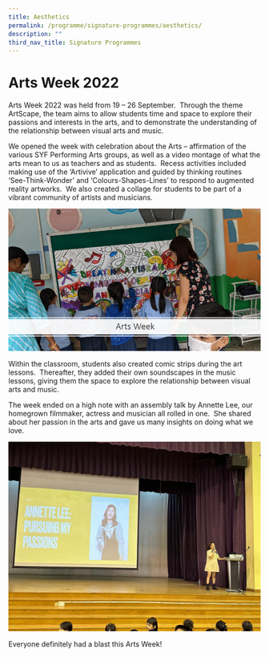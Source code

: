 ```yaml
---
title: Aesthetics
permalink: /programme/signature-programmes/aesthetics/
description: ""
third_nav_title: Signature Programmes
---
```

# Arts Week 2022
          
Arts Week 2022 was held from 19 – 26 September.  Through the theme ArtScape, the team aims to allow students time and space to explore their passions and interests in the arts, and to demonstrate the understanding of the relationship between visual arts and music.

We opened the week with celebration about the Arts – affirmation of the various SYF Performing Arts groups, as well as a video montage of what the arts mean to us as teachers and as students.  Recess activities included making use of the ‘Artivive’ application and guided by thinking routines ‘See-Think-Wonder’ and ‘Colours-Shapes-Lines’ to respond to augmented reality artworks.  We also created a collage for students to be part of a vibrant community of artists and musicians.

![](/images/Arts%20week.gif)

Within the classroom, students also created comic strips during the art lessons.  Thereafter, they added their own soundscapes in the music lessons, giving them the space to explore the relationship between visual arts and music.

The week ended on a high note with an assembly talk by Annette Lee, our homegrown filmmaker, actress and musician all rolled in one.  She shared about her passion in the arts and gave us many insights on doing what we love.

![](/images/Annette%20Lee%20Assembly.jpeg)

Everyone definitely had a blast this Arts Week!